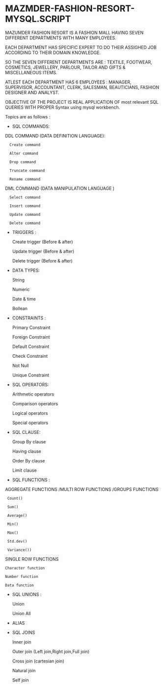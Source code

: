 # MAZMDER-FASHION-RESORT-MYSQL.SCRIPT

MAZUMDER FASHION RESORT IS A FASHION MALL HAVING SEVEN DIFFERENT DEPARTMENTS WITH MANY EMPLOYEES. 

EACH DEPARTMENT HAS SPECIFIC EXPERT TO DO THEIR ASSIGHED JOB ACCORDING TO THEIR DOMAIN KNOWLEDGE. 

SO THE SEVEN DIFFERENT DEPARTMENTS ARE :
TEXTILE, FOOTWEAR, COSMETICS, JEWELLERY, PARLOUR, TAILOR AND GIFTS & MISCELLANEOUS ITEMS. 

ATLEST EACH DEPARTMENT HAS 6 EMPLOYEES :
MANAGER, SUPERVISOR, ACCOUNTANT, CLERK, SALESMAN, BEAUTICIANS, FASHION DESIGNER AND ANALYST. 

OBJECTIVE OF THE PROJECT IS REAL APPLICATION OF most relevant SQL QUERIES WITH PROPER Syntax using mysql workbench. 

Topics are as follows :

- SQL COMMANDS:

DDL COMMAND (DATA DEFINITION LANGUAGE):

      Create command 

      Alter command 

      Drop command 

      Truncate command 

      Rename command 

DML COMMAND (DATA MANIPULATION  LANGUAGE ) 

      Select command 

      Insert command 

      Update command 

      Delete command 

- TRIGGERS :

     Create trigger (Before & after)

     Update trigger (Before & after) 

     Delete trigger (Before & after)

- DATA TYPES:

     String 

     Numeric
 
     Date & time 

     Bollean 

- CONSTRAINTS :

     Primary Constraint 

     Foreign Constraint 

     Default Constraint

     Check Constraint 

     Not Null

     Unique Constraint

- SQL OPERATORS:

     Arithmetic operators 

     Comparison operators 

     Logical operators

     Special operators 

- SQL CLAUSE:

     Group By clause 

     Having clause

     Order By clause

     Limit clause

- SQL FUNCTIONS :

AGGREGATE FUNCTIONS /MULTI ROW FUNCTIONS /GROUPS FUNCTIONS 
 
     Count()
    
     Sum()
    
     Average()
    
     Min()
    
     Max()
    
     Std.dev()
    
     Variance()) 

SINGLE ROW FUNCTIONS 

    Character function

    Number function

    Data function

- SQL UNIONS :

    Union
   
    Union All

- ALIAS

- SQL JOINS

   Inner join

   Outer join (Left join,Right join,Full join) 

   Cross join (cartesian join) 

   Natural join

   Self join
